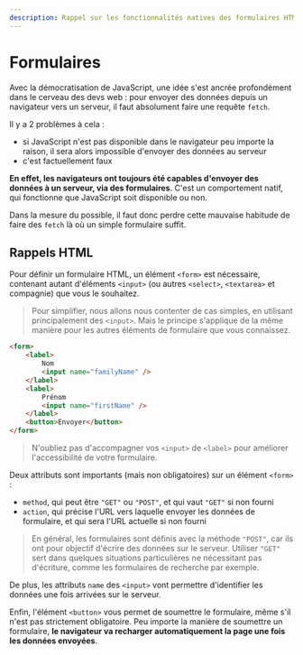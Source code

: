```yaml
---
description: Rappel sur les fonctionnalités natives des formulaires HTML
---
```


# Formulaires

Avec la démocratisation de JavaScript, une idée s'est ancrée profondément dans le cerveau des devs
web : pour envoyer des données depuis un navigateur vers un serveur, il faut absolument faire une
requête `fetch`.

Il y a 2 problèmes à cela :

- si JavaScript n'est pas disponible dans le navigateur peu importe la raison, il sera alors
  impossible d'envoyer des données au serveur
- c'est factuellement faux

**En effet, les navigateurs ont toujours été capables d'envoyer des données à un serveur, via des
formulaires**. C'est un comportement natif, qui fonctionne que JavaScript soit disponible ou non.

Dans la mesure du possible, il faut donc perdre cette mauvaise habitude de faire des `fetch` là où
un simple formulaire suffit.

## Rappels HTML

Pour définir un formulaire HTML, un élément `<form>` est nécessaire, contenant autant d'éléments
`<input>` (ou autres `<select>`, `<textarea>` et compagnie) que vous le souhaitez.

> Pour simplifier, nous allons nous contenter de cas simples, en utilisant principalement des
> `<input>`. Mais le principe s'applique de la même manière pour les autres éléments de formulaire
> que vous connaissez.

```html
<form>
	<label>
		Nom
		<input name="familyName" />
	</label>
	<label>
		Prénom
		<input name="firstName" />
	</label>
	<button>Envoyer</button>
</form>
```

> N'oubliez pas d'accompagner vos `<input>` de `<label>` pour améliorer l'accessibilité de votre
> formulaire.

Deux attributs sont importants (mais non obligatoires) sur un élément `<form>` :

- `method`, qui peut être `"GET"` ou `"POST"`, et qui vaut `"GET"` si non fourni
- `action`, qui précise l'URL vers laquelle envoyer les données de formulaire, et qui sera l'URL
  actuelle si non fourni

> En général, les formulaires sont définis avec la méthode `"POST"`, car ils ont pour objectif
> d'écrire des données sur le serveur. Utiliser `"GET"` sert dans quelques situations particulières
> ne nécessitant pas d'écriture, comme les formulaires de recherche par exemple.

De plus, les attributs `name` des `<input>` vont permettre d'identifier les données une fois
arrivées sur le serveur.

Enfin, l'élément `<button>` vous permet de soumettre le formulaire, même s'il n'est pas strictement
obligatoire. Peu importe la manière de soumettre un formulaire, **le navigateur va recharger
automatiquement la page une fois les données envoyées**.

